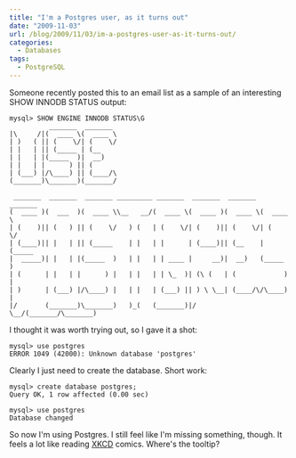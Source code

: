 ```yaml
---
title: "I'm a Postgres user, as it turns out"
date: "2009-11-03"
url: /blog/2009/11/03/im-a-postgres-user-as-it-turns-out/
categories:
  - Databases
tags:
  - PostgreSQL
---
```

Someone recently posted this to an email list as a sample of an interesting SHOW INNODB STATUS output:

```
mysql> SHOW ENGINE INNODB STATUS\G
          _______  _______
|\     /|(  ____ \(  ____ \
| )   ( || (    \/| (    \/
| |   | || (_____ | (__
| |   | |(_____  )|  __)
| |   | |      ) || (
| (___) |/\____) || (____/\
(_______)\_______)(_______/

 _______  _______  _______ _________ _______  _______  _______  _______
(  ____ )(  ___  )(  ____ \\__   __/(  ____ \(  ____ )(  ____ \(  ____ \
| (    )|| (   ) || (    \/   ) (   | (    \/| (    )|| (    \/| (    \/
| (____)|| |   | || (_____    | |   | |      | (____)|| (__    | (_____
|  _____)| |   | |(_____  )   | |   | | ____ |     __)|  __)   (_____  )
| (      | |   | |      ) |   | |   | | \_  )| (\ (   | (            ) |
| )      | (___) |/\____) |   | |   | (___) || ) \ \__| (____/\/\____) |
|/       (_______)\_______)   )_(   (_______)|/   \__/(_______/\_______) 
```

I thought it was worth trying out, so I gave it a shot:

```
mysql> use postgres
ERROR 1049 (42000): Unknown database 'postgres'
```

Clearly I just need to create the database. Short work:

```
mysql> create database postgres;
Query OK, 1 row affected (0.00 sec)

mysql> use postgres
Database changed
```

So now I'm using Postgres. I still feel like I'm missing something, though. It feels a lot like reading [XKCD](http://xkcd.com/) comics. Where's the tooltip?


